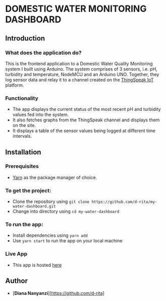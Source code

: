 # DOMESTIC WATER MONITORING DASHBOARD

## Introduction
### What does the application do?
This is the frontend application to a Domestic Water Quality Monitoring system I built using Arduino. The system comprises of 3 sensors, i.e. pH, turbidity and temperature, NodeMCU and an Arduino UNO. Together, they log sensor data and relay it to a channel created on the [ThingSpeak IoT](https://thingspeak.com/) platform. 

### Functionality
- The app displays the current status of the most recent pH and turbidity values fed into the system.
- It also fetches graphs from the ThingSpeak channel and displays them on the site.
- It displays a table of the sensor values being logged at different time intervals.

## Installation

### Prerequisites
- [Yarn](https://yarnpkg.com/) as the package manager of choice.

### To get the project:
- Clone the repository using `git clone https://github.com/d-rita/my-water-dashboard.git`
- Change into directory using `cd my-water-dashboard`

### To run the app:
- Install dependencies using `yarn add` 
- Use `yarn start` to run the app on your local machine

### Live App
- This app is hosted [here](https://water-quality-dashboard.netlify.app)

## Author
* [**Diana Nanyanzi**][https://github.com/d-rita]
